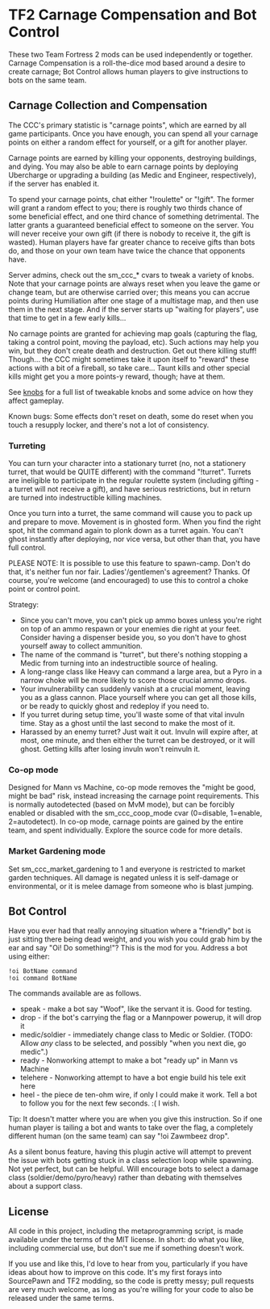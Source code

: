 TF2 Carnage Compensation and Bot Control
========================================

These two Team Fortress 2 mods can be used independently or together. Carnage
Compensation is a roll-the-dice mod based around a desire to create carnage;
Bot Control allows human players to give instructions to bots on the same team.

Carnage Collection and Compensation
-----------------------------------

The CCC's primary statistic is "carnage points", which are earned by all
game participants. Once you have enough, you can spend all your carnage points
on either a random effect for yourself, or a gift for another player.

Carnage points are earned by killing your opponents, destroying buildings, and
dying. You may also be able to earn carnage points by deploying Ubercharge or
upgrading a building (as Medic and Engineer, respectively), if the server has
enabled it.

To spend your carnage points, chat either "!roulette" or "!gift". The former
will grant a random effect to you; there is roughly two thirds chance of some
beneficial effect, and one third chance of something detrimental. The latter
grants a guaranteed beneficial effect to someone on the server. You will never
receive your own gift (if there is nobody to receive it, the gift is wasted).
Human players have far greater chance to receive gifts than bots do, and those
on your own team have twice the chance that opponents have.

Server admins, check out the sm_ccc_* cvars to tweak a variety of knobs.
Note that your carnage points are always reset when you leave the game or
change team, but are otherwise carried over; this means you can accrue points
during Humiliation after one stage of a multistage map, and then use them in the
next stage. And if the server starts up "waiting for players", use that time to
get in a few early kills...

No carnage points are granted for achieving map goals (capturing the flag,
taking a control point, moving the payload, etc). Such actions may help you
win, but they don't create death and destruction. Get out there killing stuff!
Though... the CCC might sometimes take it upon itself to "reward" these actions
with a bit of a fireball, so take care... Taunt kills and other special kills
might get you a more points-y reward, though; have at them.

See [knobs](knobs.md) for a full list of tweakable knobs and some advice on how
they affect gameplay.

Known bugs: Some effects don't reset on death, some do reset when you touch a
resupply locker, and there's not a lot of consistency.

### Turreting

You can turn your character into a stationary turret (no, not a stationery
turret, that would be QUITE different) with the command "!turret". Turrets are
ineligible to participate in the regular roulette system (including gifting -
a turret will not receive a gift), and have serious restrictions, but in return
are turned into indestructible killing machines.

Once you turn into a turret, the same command will cause you to pack up and
prepare to move. Movement is in ghosted form. When you find the right spot, hit
the command again to plonk down as a turret again. You can't ghost instantly
after deploying, nor vice versa, but other than that, you have full control.

PLEASE NOTE: It is possible to use this feature to spawn-camp. Don't do that,
it's neither fun nor fair. Ladies'/gentlemen's agreement? Thanks. Of course,
you're welcome (and encouraged) to use this to control a choke point or control
point.

Strategy:
* Since you can't move, you can't pick up ammo boxes unless you're right on
  top of an ammo respawn or your enemies die right at your feet. Consider
  having a dispenser beside you, so you don't have to ghost yourself away to
  collect ammunition.
* The name of the command is "turret", but there's nothing stopping a Medic
  from turning into an indestructible source of healing.
* A long-range class like Heavy can command a large area, but a Pyro in a
  narrow choke will be more likely to score those crucial ammo drops.
* Your invulnerability can suddenly vanish at a crucial moment, leaving you
  as a glass cannon. Place yourself where you can get all those kills, or be
  ready to quickly ghost and redeploy if you need to.
* If you turret during setup time, you'll waste some of that vital invuln
  time. Stay as a ghost until the last second to make the most of it.
* Harassed by an enemy turret? Just wait it out. Invuln will expire after, at
  most, one minute, and then either the turret can be destroyed, or it will
  ghost. Getting kills after losing invuln won't reinvuln it.

### Co-op mode

Designed for Mann vs Machine, co-op mode removes the "might be good, might be
bad" risk, instead increasing the carnage point requirements. This is normally
autodetected (based on MvM mode), but can be forcibly enabled or disabled with
the sm_ccc_coop_mode cvar (0=disable, 1=enable, 2=autodetect). In co-op mode,
carnage points are gained by the entire team, and spent individually. Explore
the source code for more details.

### Market Gardening mode

Set sm_ccc_market_gardening to 1 and everyone is restricted to market garden
techniques. All damage is negated unless it is self-damage or environmental,
or it is melee damage from someone who is blast jumping.


Bot Control
-----------

Have you ever had that really annoying situation where a "friendly" bot is just
sitting there being dead weight, and you wish you could grab him by the ear and
say "Oi! Do something!"? This is the mod for you. Address a bot using either:

    !oi BotName command
    !oi command BotName

The commands available are as follows.

* speak - make a bot say "Woof", like the servant it is. Good for testing.
* drop - if the bot's carrying the flag or a Mannpower powerup, it will drop it
* medic/soldier - immediately change class to Medic or Soldier. (TODO: Allow
  *any* class to be selected, and possibly "when you next die, go medic".)
* ready - Nonworking attempt to make a bot "ready up" in Mann vs Machine
* telehere - Nonworking attempt to have a bot engie build his tele exit here
* heel - the piece de ten-ohm wire, if only I could make it work. Tell a bot to
  follow you for the next few seconds. :( I wish.

Tip: It doesn't matter where you are when you give this instruction. So if one
human player is tailing a bot and wants to take over the flag, a completely
different human (on the same team) can say "!oi Zawmbeez drop".

As a silent bonus feature, having this plugin active will attempt to prevent
the issue with bots getting stuck in a class selection loop while spawning.
Not yet perfect, but can be helpful. Will encourage bots to select a damage
class (soldier/demo/pyro/heavy) rather than debating with themselves about
a support class.

License
-------

All code in this project, including the metaprogramming script, is made
available under the terms of the MIT license. In short: do what you like,
including commercial use, but don't sue me if something doesn't work.

If you use and like this, I'd love to hear from you, particularly if you have
ideas about how to improve on this code. It's my first forays into SourcePawn
and TF2 modding, so the code is pretty messy; pull requests are very much
welcome, as long as you're willing for your code to also be released under the
same terms.
